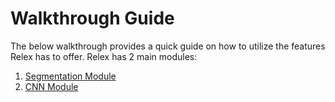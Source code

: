 # Walkthrough Guide
The below walkthrough provides a quick guide on how to utilize the features Relex has to offer.
Relex has 2 main modules:
1.  [Segmentation Module](https://github.com/SamMahen/RelEx/blob/relex_cora/relex/guide/segmentation_module.md)
2.  [CNN Module]()
